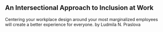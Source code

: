 ## An Intersectional Approach to Inclusion at Work

Centering your workplace design around your most marginalized employees will create a better experience for everyone. by Ludmila N. Praslova